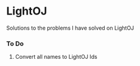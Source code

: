 # LightOJ

Solutions to the problems I have solved on LightOJ

### To Do

1. Convert all names to LightOJ Ids
